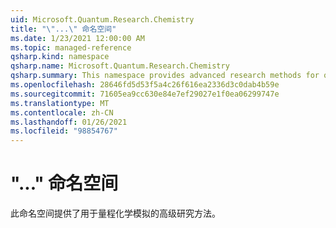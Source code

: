 ```yaml
---
uid: Microsoft.Quantum.Research.Chemistry
title: "\"...\" 命名空间"
ms.date: 1/23/2021 12:00:00 AM
ms.topic: managed-reference
qsharp.kind: namespace
qsharp.name: Microsoft.Quantum.Research.Chemistry
qsharp.summary: This namespace provides advanced research methods for quantum chemistry simulation.
ms.openlocfilehash: 28646fd5d53f5a4c26f616ea2336d3c0dab4b59e
ms.sourcegitcommit: 71605ea9cc630e84e7ef29027e1f0ea06299747e
ms.translationtype: MT
ms.contentlocale: zh-CN
ms.lasthandoff: 01/26/2021
ms.locfileid: "98854767"
---
```

# <a name="microsoftquantumresearchchemistry-namespace"></a>"..." 命名空间

此命名空间提供了用于量程化学模拟的高级研究方法。

